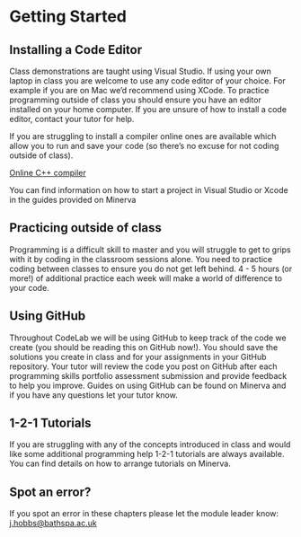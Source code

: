 # Getting Started

## Installing a Code Editor

Class demonstrations are taught using Visual Studio. If using your own laptop in class you are welcome to use any code editor of your choice. For example if you are on Mac we’d recommend using XCode. To practice programming outside of class you should ensure you have an editor installed on your home computer. If you are unsure of how to install a code editor, contact your tutor for help.

If you are struggling to install a compiler online ones are available which allow you to run and save your code (so there’s no excuse for not coding outside of class).

[Online C++ compiler](https://www.onlinegdb.com/online_c++_compiler)

You can find information on how to start a project in Visual Studio or Xcode in the guides provided on Minerva


## Practicing outside of class

Programming is a difficult skill to master and you will struggle to get to grips with it by coding in the classroom sessions alone. You need to practice coding between classes to ensure you do not get left behind. 4 - 5 hours (or more!) of additional practice each week will make a world of difference to your code.


## Using GitHub

Throughout CodeLab we will be using GitHub to keep track of the code we create (you should be reading this on GitHub now!). You should save the solutions you create in class and for your assignments in your GitHub repository. Your tutor will review the code you post on GitHub after each programming skills portfolio assessment submission and provide feedback to help you improve. Guides on using GitHub can be found on Minerva and if you have any questions let your tutor know.


## 1-2-1 Tutorials

If you are struggling with any of the concepts introduced in class and would like some additional programming help 1-2-1 tutorials are always available. You can find details on how to arrange tutorials on Minerva.


## Spot an error?

If you spot an error in these chapters please let the module leader know: j.hobbs@bathspa.ac.uk
